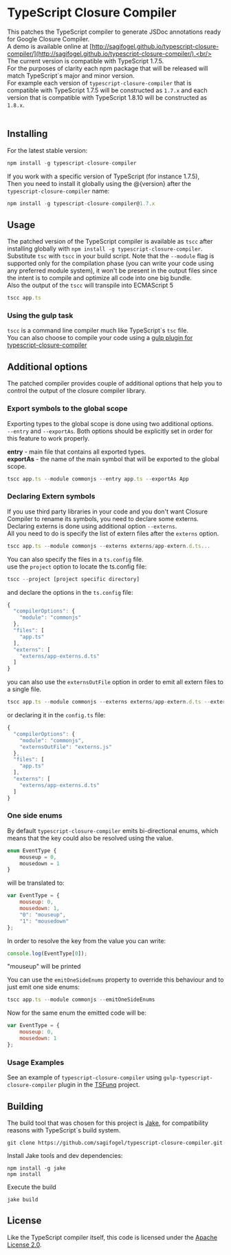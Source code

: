 # TypeScript Closure Compiler

This patches the TypeScript compiler to generate JSDoc annotations ready for Google Closure Compiler.<br/> A demo is available online at [http://sagifogel.github.io/typescript-closure-compiler/](http://sagifogel.github.io/typescript-closure-compiler/).<br/>
The current version is compatible with TypeScript 1.7.5.<br/>
For the purposes of clarity each npm package that will be released will match TypeScript\`s major and minor version.<br/>
For example each version of `typescript-closure-compiler` that is compatible with TypeScript 1.7.5 will be constructed as 
`1.7.x` and each version that is compatible with TypeScript 1.8.10 will be constructed as `1.8.x`.<br/><br/>

## Installing

For the latest stable version:

```js
npm install -g typescript-closure-compiler
```

If you work with a specific version of TypeScript (for instance 1.7.5), <br/>Then you need to install it globally using the @{version} after the `typescript-closure-compiler` name:<br/>
```js
npm install -g typescript-closure-compiler@1.7.x
```

## Usage

The patched version of the TypeScript compiler is available as `tscc` after installing globally with `npm install -g typescript-closure-compiler`. Substitute `tsc` with `tscc` in your build script. Note that the `--module` flag is supported only for the compilation phase (you can write your code using any preferred module system), it won't be present in the output files since the intent is to compile and optimize all code into one big bundle.<br/>
Also the output of the `tscc` will transpile into ECMAScript 5

```js
tscc app.ts
```

### Using the gulp task  

`tscc` is a command line compiler much like TypeScript\`s `tsc` file. <br/>You can also choose to compile your code using a [gulp plugin for typescript-closure-compiler](https://www.npmjs.com/package/gulp-typescript-closure-compiler) 

## Additional options

The patched compiler provides couple of additional options that help you to control the output of the closure compiler library.<br/>

### Export symbols to the global scope
Exporting types to the global scope is done using two additional options.<br/>
`--entry` and `--exportAs`. Both options should be explicitly set in order for this feature to work properly.

**entry** - main file that contains all exported types.<br/>
**exportAs** - the name of the main symbol that will be exported to the global scope.<br/>

```js
tscc app.ts --module commonjs --entry app.ts --exportAs App
```

### Declaring Extern symbols
If you use third party libraries in your code and you don't want Closure Compiler to rename its symbols, you need to declare some externs. Declaring externs is done using additional option `--externs`.<br/>
All you need to do is specify the list of extern files after the `externs` option.

```js
tscc app.ts --module commonjs --externs externs/app-extern.d.ts...
```

You can also specify the files in a `ts.config` file.<br/>
use the `project` option to locate the ts.config file:<br/> 
```js
tscc --project [project specific directory]
```
and declare the options in the `ts.config` file: 
```js
{
  "compilerOptions": {
    "module": "commonjs"
  },
  "files": [
    "app.ts"
  ],
  "externs": [
    "externs/app-externs.d.ts"
  ]
}
``` 

you can also use the `externsOutFile` option in order to emit all extern files to a single file.

```js
tscc app.ts --module commonjs --externs externs/app-extern.d.ts --externsOutFile externs.js
```
or declaring it in the `config.ts` file:
```js
{
  "compilerOptions": {
    "module": "commonjs",
    "externsOutFile": "externs.js"
  },
  "files": [
    "app.ts"
  ],
  "externs": [
    "externs/app-externs.d.ts"
  ]
}
``` 

### One side enums
By default `typescript-closure-compiler` emits bi-directional enums, which means that the key could also be resolved using the value.
```js
enum EventType {
    mouseup = 0,
    mousedown = 1
}
```
will be translated to:
```js
var EventType = {
    mouseup: 0,
    mousedown: 1,
    "0": "mouseup",
    "1": "mousedown"
};
```
In order to resolve the key from the value you can write:
```js
console.log(EventType[0]); 
```
"mouseup" will be printed

You can use the `emitOneSideEnums` property to override this behaviour and to just emit one side enums:
```js
tscc app.ts --module commonjs --emitOneSideEnums
```
Now for the same enum the emitted code will be:
```js
var EventType = {
    mouseup: 0,
    mousedown: 1
};
```

### Usage Examples

See an example of `typescript-closure-compiler` using `gulp-typescript-closure-compiler` plugin in the [TSFunq](https://github.com/sagifogel/TSFunq) project.

## Building

The build tool that was chosen for this project is [Jake](http://jakejs.com/), for compatibility reasons with TypeScript`s build system.<br/>

```
git clone https://github.com/sagifogel/typescript-closure-compiler.git
```

Install Jake tools and dev dependencies:

```
npm install -g jake
npm install
```

Execute the build

```
jake build
```
 
## License

Like the TypeScript compiler itself, this code is licensed under the [Apache License 2.0](http://typescript.codeplex.com/license).